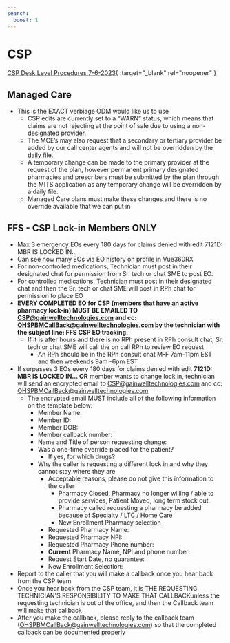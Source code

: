 ```yaml
---
search:
  boost: 1
---
```


# CSP

[CSP Desk Level Procedures 7-6-2023](https://mygainwell-my.sharepoint.com/:w:/g/personal/kaelyn_dobbins_gainwelltechnologies_com/EQ3E9SbINC5EvEvtFDGa6PgBJSj4YPcLCJn_TWYJbfm-9g?e=csiDgB){ :target="_blank" rel="noopener" }

## Managed Care

- This is the EXACT verbiage ODM would like us to use
    - CSP edits are currently set to a “WARN” status, which means that claims are not rejecting at the point of sale due to using a non-designated provider.
    - The MCE’s may also request that a secondary or tertiary provider be added by our call center agents and will not be overridden by the daily file.
    - A temporary change can be made to the primary provider at the request of the plan, however permanent primary designated pharmacies and prescribers must be submitted by the plan through the MITS application as any temporary change will be overridden by a daily file.
    - Managed Care plans must make these changes and there is no override available that we can put in

## FFS - CSP Lock-in Members ONLY 

-	Max 3 emergency EOs every 180 days for claims denied with edit 7121D: MBR IS LOCKED IN…
  - Can see how many EOs via EO history on profile in Vue360RX
- For non-controlled medications, Technician must post in their designated chat for permission from Sr. tech or chat SME to post EO.
- For controlled medications, Technician must post in their designated chat and then the Sr. tech or chat SME will post in RPh chat for permission to place EO
- **EVERY COMPLETED EO for CSP (members that have an active pharmacy lock-in) MUST BE EMAILED TO CSP@gainwelltechnologies.com and cc: OHSPBMCallBack@gainwelltechnologies.com by the technician with the subject line: FFS CSP EO tracking.**
  - If it is after hours and there is no RPh present in RPh consult chat, Sr. tech or chat SME will call the on call RPh to review EO request
    - An RPh should be in the RPh consult chat M-F 7am-11pm EST and then weekends 9am -6pm EST
- If surpasses 3 EOs every 180 days for claims denied with edit **7121D: MBR IS LOCKED IN… OR** member wants to change lock in, technician will send an encrypted email to CSP@gainwelltechnologies.com and cc: OHSPBMCallBack@gainwelltechnologies.com 
  - The encrypted email MUST include all of the following information on the template below:
    - Member Name:
    - Member ID:
    - Member DOB:
    - Member callback number:
    - Name and Title of person requesting change:
    - Was a one-time override placed for the patient?
      - If yes, for which drugs?
    - Why the caller is requesting a different lock in and why they cannot stay where they are
      - Acceptable reasons, please do not give this information to the caller
        - Pharmacy Closed, Pharmacy no longer willing / able to provide services, Patient Moved, long term stock out.
        - Pharmacy called requesting a pharmacy be added because of Specialty / LTC / Home Care
        - New Enrollment Pharmacy selection
      - Requested Pharmacy Name:
      - Requested Pharmacy NPI:
      - Requested Pharmacy Phone number:
      - **Current** Pharmacy Name, NPI and phone number:
      - Request Start Date, no guarantee:
      - New Enrollment Selection:
-	Report to the caller that you will make a callback once you hear back from the CSP team
-	Once you hear back from the CSP team, it is THE REQUESTING TECHNICIAN'S RESPONSIBILITY TO MAKE THAT CALLBACKunless the requesting technician is out of the office, and then the Callback team will make that callback
  - After you make the callback, please reply to the callback team (OHSPBMCallBack@gainwelltechnologies.com) so that the completed callback can be documented properly
